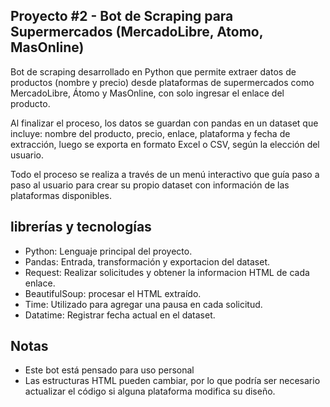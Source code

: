 ## Proyecto #2 - Bot de Scraping para Supermercados (MercadoLibre, Atomo, MasOnline)

Bot de scraping desarrollado en Python que permite extraer datos de productos (nombre y precio) desde plataformas de supermercados como MercadoLibre, Átomo y MasOnline, con solo ingresar el enlace del producto.

Al finalizar el proceso, los datos se guardan con pandas en un dataset que incluye: nombre del producto, precio, enlace, plataforma y fecha de extracción, luego se exporta en formato Excel o CSV, según la elección del usuario.

Todo el proceso se realiza a través de un menú interactivo que guía paso a paso al usuario para crear su propio dataset con información de las plataformas disponibles.

## librerías y tecnologías 

- Python: Lenguaje principal del proyecto.
- Pandas: Entrada, transformación y exportacion del dataset.
- Request: Realizar solicitudes y obtener la informacion HTML de cada enlace.
- BeautifulSoup: procesar el HTML extraído.
- Time: Utilizado para agregar una pausa en cada solicitud.
- Datatime: Registrar fecha actual en el dataset.

## Notas

- Este bot está pensado para uso personal
- Las estructuras HTML pueden cambiar, por lo que podría ser necesario actualizar el código si alguna plataforma modifica su diseño.



